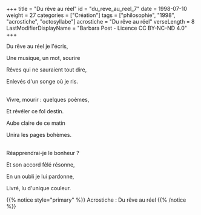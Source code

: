 +++
title = "Du rêve au réel"
id = "du_reve_au_reel_7"
date = 1998-07-10
weight = 27
categories = ["Création"]
tags = ["philosophie", "1998", "acrostiche", "octosyllabe"]
acrostiche = "Du rêve au réel"
verseLength = 8
LastModifierDisplayName = "Barbara Post - Licence CC BY-NC-ND 4.0"
+++

Du rêve au réel je l'écris,

Une musique, un mot, sourire

Rêves qui ne sauraient tout dire,

Enlevés d'un songe où je ris.

 \
Vivre, mourir : quelques poèmes,

Et révéler ce fol destin.

Aube claire de ce matin

Unira les pages bohèmes.

 \
Réapprendrai-je le bonheur ?

Et son accord fêlé résonne,

En un oubli je lui pardonne,

Livré, lu d'unique couleur.

{{% notice style="primary" %}}
Acrostiche : Du rêve au réel
{{% /notice %}}
